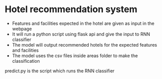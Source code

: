 # Hotel recommendation system
* Features and facilities expected in the hotel are given as input in the webpage
* It will run a python script using flask api and give the input to RNN classifier
* The model will output recommended hotels for the expected features and facilities
* The model uses the csv files inside areas folder to make the classification

predict.py is the script which runs the RNN classifier
